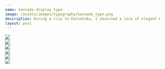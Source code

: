 ```yaml
---
name: kannada display type
image: /assets/images/typography/kannada_type.png
description: During a trip to Karnataka, I observed a lack of elegant Kannada script fonts, with most being thick and bold. This inspired me to create a refined and graceful Kannada typeface. 
layout: post
---
```

<div class="grid grid-cols-3 gap-5">
    <div class="col-span-3 h-[510px] bg-white overflow-hidden relative">
        <img class="w-full h-full object-scale-down" src="{{site.baseurl}}assets/images/typography/kannada_individual-16.png" />
    </div>
    <div class="col-span-1 h-[380px] bg-white overflow-hidden relative">
        <img class="w-full h-full object-scale-down" src="{{site.baseurl}}assets/images/typography/kannada_individual-17.png" />
    </div>
    <div class="col-span-2 h-[380px] bg-white overflow-hidden relative">
        <img class="w-full h-full object-scale-down" src="{{site.baseurl}}assets/images/typography/kannada_individual-18.png" />
    </div>
    <div class="col-span-3 h-[380px] bg-white overflow-hidden relative">
        <div class="flex justify-evenly">
            <div class="flex-grow basis-0">
                <img class="h-[380px] w-full object-scale-down" src="{{site.baseurl}}assets/images/typography/kannada_individual-19.png" />
            </div>
            <div class="flex-grow basis-0">
                <img class="w-full h-[380px] object-scale-down" src="{{site.baseurl}}assets/images/typography/kannada_individual-20.png" />
            </div>
            <div class="flex-grow basis-0">
                <img class="w-full h-[380px] object-scale-down" src="{{site.baseurl}}assets/images/typography/kannada_individual-17.png" />
            </div>
        </div>
    </div>
</div>